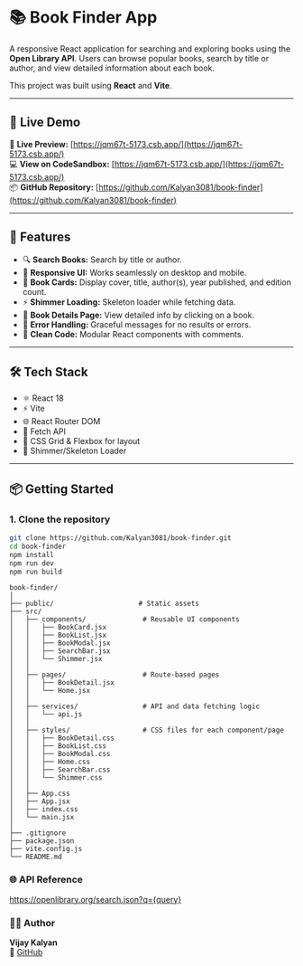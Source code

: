 # 📚 Book Finder App

A responsive React application for searching and exploring books using the **Open Library API**. Users can browse popular books, search by title or author, and view detailed information about each book.

This project was built using **React** and **Vite**.

---

## 🚀 Live Demo

🔗 **Live Preview:** [https://jqm67t-5173.csb.app/](https://jqm67t-5173.csb.app/)  
💻 **View on CodeSandbox:** [https://jqm67t-5173.csb.app/](https://jqm67t-5173.csb.app/)  
📦 **GitHub Repository:** [https://github.com/Kalyan3081/book-finder](https://github.com/Kalyan3081/book-finder)

---

## 🎯 Features

- 🔍 **Search Books:** Search by title or author.  
- 📱 **Responsive UI:** Works seamlessly on desktop and mobile.  
- 📘 **Book Cards:** Display cover, title, author(s), year published, and edition count.  
- ⚡ **Shimmer Loading:** Skeleton loader while fetching data.  
- 📖 **Book Details Page:** View detailed info by clicking on a book.  
- 🚨 **Error Handling:** Graceful messages for no results or errors.  
- 🧩 **Clean Code:** Modular React components with comments.  

---

## 🛠 Tech Stack

- ⚛️ React 18  
- ⚡ Vite  
- 🌐 React Router DOM  
- 🔗 Fetch API  
- 🎨 CSS Grid & Flexbox for layout  
- 💫 Shimmer/Skeleton Loader  

---

## 📦 Getting Started

### 1. Clone the repository
```bash
git clone https://github.com/Kalyan3081/book-finder.git
cd book-finder
npm install
npm run dev
npm run build
```
```
book-finder/
│
├── public/                     # Static assets
├── src/
│   ├── components/              # Reusable UI components
│   │   ├── BookCard.jsx
│   │   ├── BookList.jsx
│   │   ├── BookModal.jsx
│   │   ├── SearchBar.jsx
│   │   └── Shimmer.jsx
│   │
│   ├── pages/                   # Route-based pages
│   │   ├── BookDetail.jsx
│   │   └── Home.jsx
│   │
│   ├── services/                # API and data fetching logic
│   │   └── api.js
│   │
│   ├── styles/                  # CSS files for each component/page
│   │   ├── BookDetail.css
│   │   ├── BookList.css
│   │   ├── BookModal.css
│   │   ├── Home.css
│   │   ├── SearchBar.css
│   │   └── Shimmer.css
│   │
│   ├── App.css
│   ├── App.jsx
│   ├── index.css
│   └── main.jsx
│
├── .gitignore
├── package.json
├── vite.config.js
└── README.md
```
### 🌐 API Reference
https://openlibrary.org/search.json?q={query}

### 🧑‍💻 Author

**Vijay Kalyan**  
🔗 [GitHub](https://github.com/Kalyan3081)



